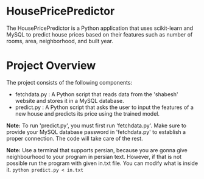 # HousePricePredictor
The HousePricePredictor is a Python application that uses scikit-learn and MySQL to predict house prices based on their features such as number of rooms, area, neighborhood, and built year.

# Project Overview
The project consists of the following components:

* fetchdata.py : A Python script that reads data from the 'shabesh' website and stores it in a MySQL database.
* predict.py : A Python script that asks the user to input the features of a new house and predicts its price using the trained model.

**Note:** To run 'predict.py', you must first run 'fetchdata.py'. Make sure to provide your MySQL database password in 'fetchdata.py' to establish a proper connection. The code will take care of the rest.

**Note:** Use a terminal that supports persian, because you are gonna give neighbourhood to your program in persian text. However, if that is not possible run the program with given in.txt file. You can modify what is inside it. 
``` python predict.py < in.txt ```
